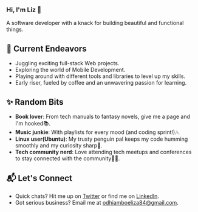 ### Hi, I'm Liz 👋

A software developer with a knack for building beautiful and functional things.

## 🚀 Current Endeavors
- Juggling exciting full-stack Web projects.
- Exploring the world of Mobile Development.
- Playing around with different tools and libraries to level up my skills.
- Early riser, fueled by coffee and an unwavering passion for learning.

## ✨ Random Bits
- **Book lover**: From tech manuals to fantasy novels, give me a page and I'm hooked📚.
- **Music junkie**: With playlists for every mood (and coding sprint!)🎶.
- **Linux user(Ubuntu)**: My trusty penguin pal keeps my code humming smoothly and my curiosity sharp🐧.
- **Tech community nerd**: Love attending tech meetups and conferences to stay connected with the community🤝🏽.

## 📬 Let's Connect
- Quick chats? Hit me up on [Twitter](https://twitter.com/iamliz_zie) or find me on [LinkedIn](https://www.linkedin.com/in/elizabethodhiambo/).
- Got serious business? Email me at [odhiamboeliza84@gmail.com](mailto:odhiamboeliza84@gmail.com).
